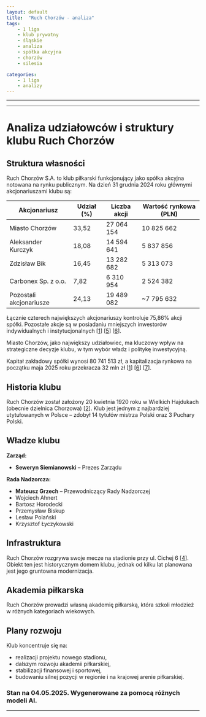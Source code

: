 ```yaml
---
layout: default
title:  "Ruch Chorzów - analiza"
tags: 
    - 1 liga
    - klub prywatny
    - śląskie
    - analiza
    - spółka akcyjna
    - chorzów
    - silesia

categories:
    - 1 liga
    - analizy
---
```

[1]: https://www.biznesradar.pl/akcjonariat/RUCH-CHORZOW
[2]: https://www.niebiescy.pl/historia.php
[3]: https://www.ksruch.com/w%C5%81adze-klubu
[4]: https://stadiony.net/projekty/pol/stadion_ruchu_chorzow
[5]: https://www.stockwatch.pl/gpw/ruchchorz,akcjonariat,dywidendy.aspx
[6]: https://www.bankier.pl/static/att/ebi/2025-02/0000165869_202502150000157895.pdf
[7]: https://biznes.pap.pl/wiadomosci/konsument/ruch-chorzow-sa-32025-rejestracja-zmiany-statutu-oraz-nowej-wysokosci-kapitalu
[8]: https://akademia.ksruch.com
[9]: https://pl.wikipedia.org/wiki/Ruch_Chorz%C3%B3w

---

---
# Analiza udziałowców i struktury klubu Ruch Chorzów

## Struktura własności

Ruch Chorzów S.A. to klub piłkarski funkcjonujący jako spółka akcyjna notowana na rynku publicznym. Na dzień 31 grudnia 2024 roku głównymi akcjonariuszami klubu są:

| Akcjonariusz           | Udział (%) | Liczba akcji   | Wartość rynkowa (PLN) |
|------------------------|------------|---------------|-----------------------|
| Miasto Chorzów         | 33,52      | 27 064 154    | 10 825 662            |
| Aleksander Kurczyk     | 18,08      | 14 594 641    | 5 837 856             |
| Zdzisław Bik           | 16,45      | 13 282 682    | 5 313 073             |
| Carbonex Sp. z o.o.    | 7,82       | 6 310 954     | 2 524 382             |
| Pozostali akcjonariusze| 24,13      | 19 489 082    | ~7 795 632            |

Łącznie czterech największych akcjonariuszy kontroluje 75,86% akcji spółki. Pozostałe akcje są w posiadaniu mniejszych inwestorów indywidualnych i instytucjonalnych \[[1]\] \[[5]\] \[[6]\].

Miasto Chorzów, jako największy udziałowiec, ma kluczowy wpływ na strategiczne decyzje klubu, w tym wybór władz i politykę inwestycyjną. 

Kapitał zakładowy spółki wynosi 80 741 513 zł, a kapitalizacja rynkowa na początku maja 2025 roku przekracza 32 mln zł \[[1]\] \[[6]\] \[[7]\].

## Historia klubu

Ruch Chorzów został założony 20 kwietnia 1920 roku w Wielkich Hajdukach (obecnie dzielnica Chorzowa) \[[2]\]. Klub jest jednym z najbardziej utytułowanych w Polsce – zdobył 14 tytułów mistrza Polski oraz 3 Puchary Polski. 

## Władze klubu

**Zarząd:**  
- **Seweryn Siemianowski** – Prezes Zarządu  

**Rada Nadzorcza:**  
- **Mateusz Grzech** – Przewodniczący Rady Nadzorczej  
- Wojciech Ahnert  
- Bartosz Horodecki  
- Przemysław Biskup  
- Lesław Polański  
- Krzysztof Łyczykowski  

## Infrastruktura

Ruch Chorzów rozgrywa swoje mecze na stadionie przy ul. Cichej 6 \[[4]\]. Obiekt ten jest historycznym domem klubu, jednak od kilku lat planowana jest jego gruntowna modernizacja.

## Akademia piłkarska

Ruch Chorzów prowadzi własną akademię piłkarską, która szkoli młodzież w różnych kategoriach wiekowych.

## Plany rozwoju

Klub koncentruje się na:
- realizacji projektu nowego stadionu,  
- dalszym rozwoju akademii piłkarskiej,  
- stabilizacji finansowej i sportowej,  
- budowaniu silnej pozycji w regionie i na krajowej arenie piłkarskiej.

### Stan na 04.05.2025. Wygenerowane za pomocą różnych modeli AI.
---